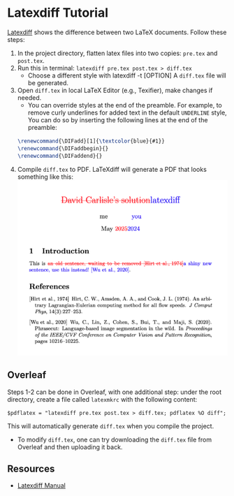 # Latexdiff Tutorial

[Latexdiff](https://ctan.org/pkg/latexdiff?lang=en) shows the difference between two LaTeX documents. Follow these steps:  

1. In the project directory, flatten latex files into two copies: `pre.tex` and `post.tex`.
2. Run this in terminal: `latexdiff pre.tex post.tex > diff.tex`
    - Choose a different style with latexdiff -t [OPTION]
    A `diff.tex` file will be generated.
3. Open `diff.tex` in local LaTeX Editor (e.g., Texifier), make changes if needed.
    - You can override styles at the end of the preamble. For example, to remove curly underlines for added text in the default `UNDERLINE` style, You can do so by inserting the following lines at the end of the preamble: 
	```latex
	\renewcommand{\DIFadd}[1]{\textcolor{blue}{#1}}  
	\renewcommand{\DIFaddbegin}{}  
	\renewcommand{\DIFaddend}{} 
	```
4. Compile `diff.tex` to PDF.
LaTeXdiff will generate a PDF that looks something like this:
![image](resources/example.png)

## Overleaf
Steps 1-2 can be done in Overleaf, with one additional step: under the root directory, create a file called `latexmkrc` with the following content:  
```pearl
$pdflatex = "latexdiff pre.tex post.tex > diff.tex; pdflatex %O diff";
```
This will automatically generate `diff.tex` when you compile the project.

- To modify `diff.tex`, one can try downloading the `diff.tex` file from Overleaf and then uploading it back.
## Resources
- [Latexdiff Manual](resources/manual.pdf)

